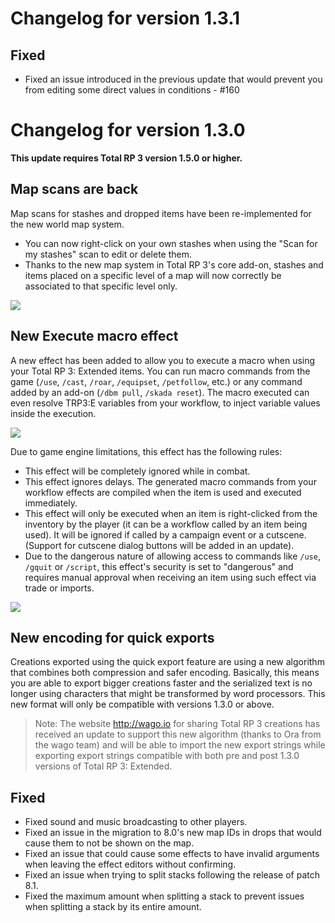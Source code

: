 # Changelog for version 1.3.1

## Fixed

- Fixed an issue introduced in the previous update that would prevent you from editing some direct values in conditions - #160

# Changelog for version 1.3.0

**This update requires Total RP 3 version 1.5.0 or higher.**

## Map scans are back

Map scans for stashes and dropped items have been re-implemented for the new world map system.

- You can now right-click on your own stashes when using the "Scan for my stashes" scan to edit or delete them.
- Thanks to the new map system in Total RP 3's core add-on, stashes and items placed on a specific level of a map will now correctly be associated to that specific level only.

![](https://totalrp3.info/documentation/changelogs/1_3_0_stash_menu.PNG)

## New Execute macro effect

A new effect has been added to allow you to execute a macro when using your Total RP 3: Extended items. You can run macro commands from the game (`/use`, `/cast`, `/roar`, `/equipset`, `/petfollow`, etc.) or any command added by an add-on (`/dbm pull`, `/skada reset`). The macro executed can even resolve TRP3:E variables from your workflow, to inject variable values inside the execution.

![](https://totalrp3.info/documentation/changelogs/1_3_0_macro_example.PNG)

Due to game engine limitations, this effect has the following rules:

- This effect will be completely ignored while in combat.
- This effect ignores delays. The generated macro commands from your workflow effects are compiled when the item is used and executed immediately.
- This effect will only be executed when an item is right-clicked from the inventory by the player (it can be a workflow called by an item being used). It will be ignored if called by a campaign event or a cutscene. (Support for cutscene dialog buttons will be added in an update).
- Due to the dangerous nature of allowing access to commands like `/use`, `/gquit` or `/script`, this effect's security is set to "dangerous" and requires manual approval when receiving an item using such effect via trade or imports.

![](https://totalrp3.info/documentation/changelogs/1_3_0_macro.PNG)

## New encoding for quick exports

Creations exported using the quick export feature are using a new algorithm that combines both compression and safer encoding. Basically, this means you are able to export bigger creations faster and the serialized text is no longer using characters that might be transformed by word processors. This new format will only be compatible with versions 1.3.0 or above.

> Note: The website http://wago.io for sharing Total RP 3 creations has received an update to support this new algorithm (thanks to Ora from the wago team) and will be able to import the new export strings while exporting export strings compatible with both pre and post 1.3.0 versions of Total RP 3: Extended.

## Fixed

- Fixed sound and music broadcasting to other players.
- Fixed an issue in the migration to 8.0's new map IDs in drops that would cause them to not be shown on the map.
- Fixed an issue that could cause some effects to have invalid arguments when leaving the effect editors without confirming.
- Fixed an issue when trying to split stacks following the release of patch 8.1.
- Fixed the maximum amount when splitting a stack to prevent issues when splitting a stack by its entire amount.
